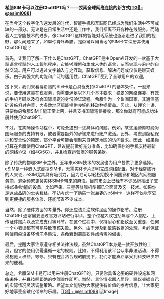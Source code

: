 **希腊SIM卡可以注册ChatGPT吗？——探索全球网络连接的新方式[[TG💪+ @esim1088](https://t.me/s/esim1088)]**

在当今这个数字化飞速发展的时代，智能手机和互联网已经成为我们生活中不可或缺的一部分。无论是在日常生活中还是工作中，我们都离不开各种在线服务。而随着人工智能技术的进步，像ChatGPT这样的智能对话系统也逐渐走进了我们的视野。那么问题来了，如果你身处希腊，是否可以用当地的SIM卡来注册并使用ChatGPT呢？

首先，让我们了解一下什么是ChatGPT。ChatGPT是由OpenAI开发的一款基于大型语言模型的人工智能程序，它能够理解和生成人类的语言，从而实现与用户的自然交流。用户可以通过文字输入与之互动，获取信息、解决问题或仅仅是聊天娱乐。由于其强大的功能和广泛的适用性，ChatGPT受到了全球用户的欢迎。

接下来，我们来看看希腊的SIM卡是否具备支持ChatGPT的基本条件。一般来说，要使用这类在线服务，你需要满足以下几个基本要求：稳定的网络连接、有效的手机号码以及符合国际规定的身份验证流程。希腊作为一个欧洲国家，其通信基础设施相对完善，大多数地区都能提供良好的移动数据覆盖。因此，从理论上讲，只要你的希腊SIM卡能正常上网，并且支持国际短信接收，那么你就有可能成功注册并使用ChatGPT。

不过，在实际操作过程中，可能会遇到一些具体的问题。例如，某些运营商可能对国际服务的支持有限，或者需要额外的步骤来进行账户激活。此外，考虑到隐私保护和安全性的原因，部分平台可能会限制来自特定地区的访问请求。因此，如果你打算在希腊使用ChatGPT，建议提前做好充分准备，比如确保你的手机支持最新的网络协议（如4G/5G），并且检查运营商的服务条款。

除了传统的物理SIM卡之外，近年来eSIM技术的发展也为用户提供了更多选择。eSIM是一种嵌入式虚拟SIM卡，无需实体卡片即可完成网络配置。对于经常旅行的人来说，eSIM尤其具有吸引力，因为它可以轻松切换不同国家和地区的网络服务商，避免频繁更换实体SIM卡带来的麻烦。目前市面上已经有不少品牌推出了支持eSIM功能的设备，比如苹果、三星等旗舰机型都已全面普及这一技术。如果你是这些品牌的忠实粉丝，不妨考虑一下购买一张兼容的eSIM卡，这样不仅能享受到更便捷的服务体验，还能节省不少成本。

当然，除了硬件方面的考量外，你还应该关注软件层面的操作细节。注册ChatGPT通常需要通过官方网站进行申请，整个过程大致包括填写个人信息、上传证件照片以及完成支付等环节。在这个过程中，保持耐心和细致至关重要，任何一个小错误都有可能导致审核失败。另外，由于涉及到敏感数据的处理，务必保证所使用的设备环境干净整洁，避免受到恶意软件或病毒的侵害。

最后，提醒大家注意遵守相关法律法规。虽然ChatGPT本身是一款开放性的工具，但它的使用仍需遵循一定的规则。比如，不得利用该平台从事非法活动，不得侵犯他人权益，等等。只有在合法合规的前提下，我们才能真正享受到科技进步带来的便利。

总之，希腊SIM卡是可以用来注册ChatGPT的，只要你具备必要的硬件设施和网络条件，并且按照正确的步骤操作即可。当然，具体情况因人而异，建议根据自己的实际情况灵活调整策略。希望本文能够为大家提供有价值的参考信息，让大家更好地享受全球化带来的乐趣。[[TG💪+ @esim1088](https://t.me/s/esim1088) ![Image](https://i.postimg.cc/4NQfJmqS/Snipaste-2025-05-13-00-14-12.png)]